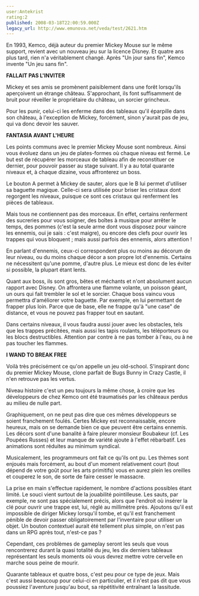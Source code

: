 ```yaml
---
user:Antekrist
rating:2
published: 2008-03-18T22:00:59.000Z
legacy_url: http://www.emunova.net/veda/test/2621.htm
---
```

En 1993, Kemco, déjà auteur du premier Mickey Mouse sur le même support, revient avec un nouveau jeu sur la licence Disney. Et quatre ans plus tard, rien n'a véritablement changé. Après "Un jour sans fin", Kemco invente "Un jeu sans fin".  

  

**FALLAIT PAS L'INVITER**  

Mickey et ses amis se promènent paisiblement dans une forêt lorsqu'ils aperçoivent un étrange château. S'approchant, ils font suffisamment de bruit pour réveiller le propriétaire du château, un sorcier grincheux.  

Pour les punir, celui-ci les enferme dans des tableaux qu'il éparpille dans son château, à l'exception de Mickey, forcément, sinon y'aurait pas de jeu, qui va donc devoir les sauver.  

  

**FANTASIA AVANT L'HEURE**  

Les points communs avec le premier Mickey Mouse sont nombreux. Ainsi vous évoluez dans un jeu de plates-formes où chaque niveau est fermé. Le but est de récupérer les morceaux de tableau afin de reconstituer ce dernier, pour pouvoir passer au stage suivant. Il y a au total quarante niveaux et, à chaque dizaine, vous affronterez un boss.  

Le bouton A permet à Mickey de sauter, alors que le B lui permet d'utiliser sa baguette magique. Celle-ci sera utilisée pour briser les cristaux dont regorgent les niveaux, puisque ce sont ces cristaux qui renferment les pièces de tableaux.  

Mais tous ne contiennent pas des morceaux. En effet, certains renferment des sucreries pour vous soigner, des boîtes à musique pour arrêter le temps, des pommes (c'est la seule arme dont vous disposez pour vaincre les ennemis, oui je sais : c'est maigre), ou encore des clefs pour ouvrir les trappes qui vous bloquent ; mais aussi parfois des ennemis, alors attention !  

En parlant d'ennemis, ceux-ci correspondent plus ou moins au décorum de leur niveau, ou du moins chaque décor a son propre lot d'ennemis. Certains ne nécessitent qu'une pomme, d'autre plus. Le mieux est donc de les éviter si possible, la plupart étant lents.  

Quant aux boss, ils sont gros, bêtes et méchants et n'ont absolument aucun rapport avec Disney. On affrontera une flamme volante, un poisson géant, un ours qui fait trembler le sol et le sorcier. Chaque boss vaincu vous permettra d'améliorer votre baguette. Par exemple, en lui permettant de frapper plus loin. Parce que de base, elle ne frappe qu'à "une case" de distance, et vous ne pouvez pas frapper tout en sautant.  

Dans certains niveaux, il vous faudra aussi jouer avec les obstacles, tels que les trappes précitées, mais aussi les tapis roulants, les téléporteurs ou les blocs destructibles. Attention par contre à ne pas tomber à l'eau, ou à ne pas toucher les flammes.  

  

**I WAND TO BREAK FREE**  

Voilà très précisément ce qu'on appelle un jeu old-school. S'inspirant donc du premier Mickey Mouse, clone parfait de Bugs Bunny in Crazy Castle, il n'en retrouve pas les vertus.  

Niveau histoire c'est un peu toujours la même chose, à croire que les développeurs de chez Kemco ont été traumatisés par les châteaux perdus au milieu de nulle part.  

Graphiquement, on ne peut pas dire que ces mêmes développeurs se soient franchement foulés. Certes Mickey est reconnaissable, encore heureux, mais on se demande bien ce que peuvent être certains ennemis. Les décors sont d'une banalité à faire pleurer monsieur Boubakeur (cf. Les Poupées Russes) et leur manque de variété ajoute à l'effet rébarbatif. Les animations sont réduites au minimum syndical.  

Musicalement, les programmeurs ont fait ce qu'ils ont pu. Les thèmes sont enjoués mais forcément, au bout d'un moment relativement court (tout dépend de votre goût pour les arts primitifs) vous en aurez plein les oreilles et couperez le son, de sorte de faire cesser le massacre.  

La prise en main s'effectue rapidement, le nombre d'actions possibles étant limité. Le souci vient surtout de la jouabilité pointilleuse. Les sauts, par exemple, ne sont pas spécialement précis, alors que l'endroit où insérer la clé pour ouvrir une trappe est, lui, réglé au millimètre près. Ajoutons qu'il est impossible de diriger Mickey lorsqu'il tombe, et qu'il est franchement pénible de devoir passer obligatoirement par l'inventaire pour utiliser un objet. Un bouton contextuel aurait été tellement plus simple, on n'est pas dans un RPG après tout, n'est-ce pas ?  

Cependant, ces problèmes de gameplay seront les seuls que vous rencontrerez durant la quasi totalité du jeu, les dix derniers tableaux représentant les seuls moments où vous devrez mettre votre cervelle en marche sous peine de mourir.  

Quarante tableaux et quatre boss, c'est peu pour ce type de jeux. Mais c'est aussi beaucoup pour celui-ci en particulier, et il n'est pas dit que vous poussiez l'aventure jusqu'au bout, sa répétitivité entraînant la lassitude.